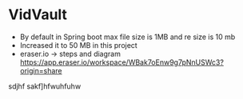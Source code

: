 # VidVault 

- By default in Spring boot max file size is 1MB and re size is 10 mb
- Increased it to 50 MB in this project
- eraser.io -> steps and diagram https://app.eraser.io/workspace/WBak7oEnw9g7pNnUSWc3?origin=share

sdjhf
sakf]hfwuhfuhw